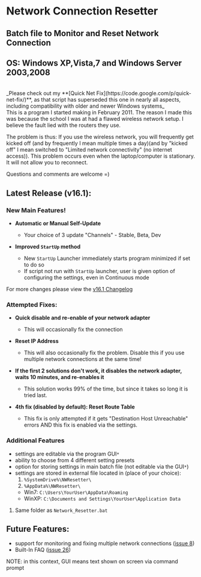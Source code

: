 # Network Connection Resetter #

## Batch file to Monitor and Reset Network Connection ##
## OS: Windows XP,Vista,7 and Windows Server 2003,2008 ##
<br />
_Please check out my **[Quick Net Fix](https://code.google.com/p/quick-net-fix/)**, as that script has superseded this one in nearly all aspects, including compatibility with older and newer Windows systems_
<br />
This is a program I started making in February 2011. The reason I made this was because the school I was at had a flawed wireless network setup. I believe the fault lied with the routers they use.

The problem is thus:
If you use the wireless network, you will frequently get kicked off (and by frequently I mean multiple times a day)(and by "kicked off" I mean switched to "Limited network connectivity" (no internet access)). This problem occurs even when the laptop/computer is stationary. It will not allow you to reconnect.

Questions and comments are welcome =)




## Latest Release (v16.1): ##
### New Main Features! ###

  * **Automatic or Manual Self-Update**
    * Your choice of 3 update "Channels" - Stable, Beta, Dev


  * **Improved `StartUp` method**
    * New `StartUp` Launcher immediately starts program minimized if set to do so
    * If script not run with `StartUp` launcher, user is given option of configuring the settings, even in Continuous mode

For more changes please view the [v16.1 Changelog](http://code.google.com/p/nwconnectionresetter/downloads/detail?name=Network_Resetter_v16_1.bat)


### Attempted Fixes: ###
  * **Quick disable and re-enable of your network adapter**
    * This will occasionally fix the connection


  * **Reset IP Address**
    * This will also occasionally fix the problem. Disable this if you use multiple network connections at the same time!


  * **If the first 2 solutions don't work, it disables the network adapter, waits 10 minutes, and re-enables it**
    * This solution works 99% of the time, but since it takes so long it is tried last.

  * **4th fix (disabled by default): Reset Route Table**
    * This fix is only attempted if it gets "Destination Host Unreachable" errors AND this fix is enabled via the settings.


### Additional Features ###

  * settings are editable via the program GUI`*`
  * ability to choose from 4 different setting presets
  * option for storing settings in main batch file (not editable via the GUI`*`)
  * settings are stored in external file located in (place of your choice):
    1. `%SystemDrive%\NWResetter\`
    1. `%AppData%\NWResetter\`
      * Win7: `C:\Users\YourUser\AppData\Roaming`
      * WinXP: `C:\Documents and Settings\YourUser\Application Data`


  1. Same folder as `Network_Resetter.bat`





## Future Features: ##


  * support for monitoring and fixing multiple network connections ([issue 8](https://code.google.com/p/nwconnectionresetter/issues/detail?id=8))
  * Built-In FAQ ([issue 26](https://code.google.com/p/nwconnectionresetter/issues/detail?id=26))






NOTE: in this context, GUI means text shown on screen via command prompt